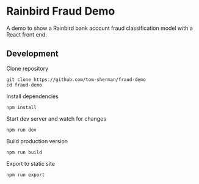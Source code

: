 # Rainbird Fraud Demo

A demo to show a Rainbird bank account fraud classification model with a React front end.

## Development

Clone repository

```
git clone https://github.com/tom-sherman/fraud-demo
cd fraud-demo
```

Install dependencies

```
npm install
```

Start dev server and watch for changes

```
npm run dev
```

Build production version

```
npm run build
```

Export to static site

```
npm run export
```
